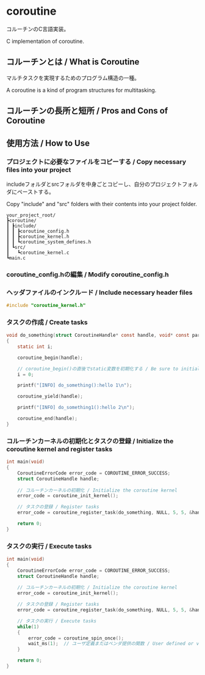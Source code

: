 # coroutine

コルーチンのC言語実装。

C implementation of coroutine.

## コルーチンとは / What is Coroutine

マルチタスクを実現するためのプログラム構造の一種。

A coroutine is a kind of program structures for multitasking.

## コルーチンの長所と短所 / Pros and Cons of Coroutine

## 使用方法 / How to Use

### プロジェクトに必要なファイルをコピーする / Copy necessary files into your project

includeフォルダとsrcフォルダを中身ごとコピーし、自分のプロジェクトフォルダにペーストする。

Copy "include" and "src" folders with their contents into your project folder.

```
your_project_root/
┣coroutine/
┃ ┣include/
┃ ┃ ┣coroutine_config.h
┃ ┃ ┣coroutine_kernel.h
┃ ┃ ┗coroutine_system_defines.h
┃ ┗src/
┃   ┗coroutine_kernel.c
┗main.c
```

### coroutine_config.hの編集 / Modify coroutine_config.h

### ヘッダファイルのインクルード / Include necessary header files

```c
#include "coroutine_kernel.h"
```

### タスクの作成 / Create tasks

```c
void do_something(struct CoroutineHandle* const handle, void* const parameters)
{
    static int i;

    coroutine_begin(handle);

    // coroutine_begin()の直後でstatic変数を初期化する / Be sure to initialize static variables immediately after calling coroutine_begin().
    i = 0;

    printf("[INFO] do_something():hello 1\n");

    coroutine_yield(handle);

    printf("[INFO] do_something1():hello 2\n");

    coroutine_end(handle);
}
```

### コルーチンカーネルの初期化とタスクの登録 / Initialize the coroutine kernel and register tasks

```c
int main(void)
{
    CoroutineErrorCode error_code = COROUTINE_ERROR_SUCCESS;
    struct CoroutineHandle handle;
    
    // コルーチンカーネルの初期化 / Initialize the coroutine kernel
    error_code = coroutine_init_kernel();

    // タスクの登録 / Register tasks
    error_code = coroutine_register_task(do_something, NULL, 5, 5, &handle);

    return 0;
}
```

### タスクの実行 / Execute tasks

```c
int main(void)
{
    CoroutineErrorCode error_code = COROUTINE_ERROR_SUCCESS;
    struct CoroutineHandle handle;
    
    // コルーチンカーネルの初期化 / Initialize the coroutine kernel
    error_code = coroutine_init_kernel();

    // タスクの登録 / Register tasks
    error_code = coroutine_register_task(do_something, NULL, 5, 5, &handle);

    // タスクの実行 / Execute tasks
    while(1)
    {
        error_code = coroutine_spin_once();
        wait_ms(1);  // ユーザ定義またはベンダ提供の関数 / User defined or vender provided function
    }

    return 0;
}
```
